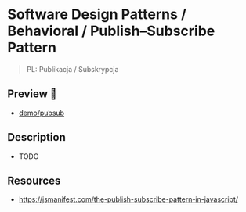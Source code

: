 # Software Design Patterns / Behavioral / Publish–Subscribe Pattern

> PL: Publikacja / Subskrypcja

## Preview 🎉

- <a href="./demo/pubsub/">demo/pubsub</a>

## Description

- TODO

## Resources

- <https://jsmanifest.com/the-publish-subscribe-pattern-in-javascript/>
